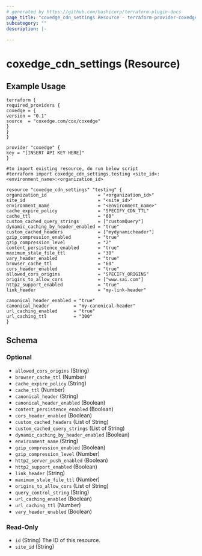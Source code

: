 ```yaml
---
# generated by https://github.com/hashicorp/terraform-plugin-docs
page_title: "coxedge_cdn_settings Resource - terraform-provider-coxedge"
subcategory: ""
description: |-
  
---
```


# coxedge_cdn_settings (Resource)
Example Usage
---
```
terraform {
required_providers {
coxedge = {
version = "0.1"
source  = "coxedge.com/cox/coxedge"
}
}
}

provider "coxedge" {
key = "[INSERT API KEY HERE]"
}

#to import existing resource, do run below script
#terraform import coxedge_cdn_settings.testing <site_id>:<environment_name>:<organization_id>

resource "coxedge_cdn_settings" "testing" {
organization_id                   = "<organization_id>"
site_id                           = "<site_id>"
environment_name                  = "<environment_name>"
cache_expire_policy               = "SPECIFY_CDN_TTL"
cache_ttl                         = "60"
custom_cached_query_strings       = ["customQuery"]
dynamic_caching_by_header_enabled = "true"
custom_cached_headers             = ["mydynamicheader"]
gzip_compression_enabled          = "true"
gzip_compression_level            = "2"
content_persistence_enabled       = "true"
maximum_stale_file_ttl            = "30"
vary_header_enabled               = "true"
browser_cache_ttl                 = "60"
cors_header_enabled               = "true"
allowed_cors_origins              = "SPECIFY_ORIGINS"
origins_to_allow_cors             = ["www.sai.com"]
http2_support_enabled             = "true"
link_header                       = "my-link-header"

canonical_header_enabled = "true"
canonical_header         = "my-canonical-header"
url_caching_enabled      = "true"
url_caching_ttl          = "300"
}
```




<!-- schema generated by tfplugindocs -->
## Schema

### Optional

- `allowed_cors_origins` (String)
- `browser_cache_ttl` (Number)
- `cache_expire_policy` (String)
- `cache_ttl` (Number)
- `canonical_header` (String)
- `canonical_header_enabled` (Boolean)
- `content_persistence_enabled` (Boolean)
- `cors_header_enabled` (Boolean)
- `custom_cached_headers` (List of String)
- `custom_cached_query_strings` (List of String)
- `dynamic_caching_by_header_enabled` (Boolean)
- `environment_name` (String)
- `gzip_compression_enabled` (Boolean)
- `gzip_compression_level` (Number)
- `http2_server_push_enabled` (Boolean)
- `http2_support_enabled` (Boolean)
- `link_header` (String)
- `maximum_stale_file_ttl` (Number)
- `origins_to_allow_cors` (List of String)
- `query_control_string` (String)
- `url_caching_enabled` (Boolean)
- `url_caching_ttl` (Number)
- `vary_header_enabled` (Boolean)

### Read-Only

- `id` (String) The ID of this resource.
- `site_id` (String)


